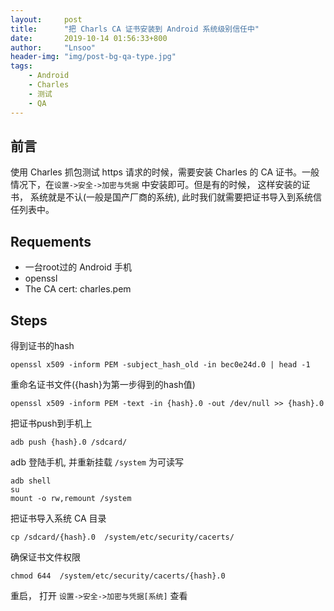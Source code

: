```yaml
---
layout:     post
title:      "把 Charls CA 证书安装到 Android 系统级别信任中"
date:       2019-10-14 01:56:33+800
author:     "Lnsoo"
header-img: "img/post-bg-qa-type.jpg"
tags:
    - Android
    - Charles
    - 测试
    - QA
---
```


## 前言

使用 Charles 抓包测试 https 请求的时候，需要安装 Charles 的 CA 证书。一般情况下，在`设置->安全->加密与凭据` 中安装即可。但是有的时候， 这样安装的证书， 系统就是不认(一般是国产厂商的系统), 此时我们就需要把证书导入到系统信任列表中。

## Requements

- 一台root过的 Android 手机
- openssl
- The CA cert: charles.pem

## Steps

得到证书的hash

```shell
openssl x509 -inform PEM -subject_hash_old -in bec0e24d.0 | head -1
```

重命名证书文件({hash}为第一步得到的hash值)

```shell
openssl x509 -inform PEM -text -in {hash}.0 -out /dev/null >> {hash}.0
```

把证书push到手机上

```shell
adb push {hash}.0 /sdcard/
```

adb 登陆手机, 并重新挂载 `/system` 为可读写

```shell
adb shell
su
mount -o rw,remount /system
```

把证书导入系统 CA 目录

```shell
cp /sdcard/{hash}.0  /system/etc/security/cacerts/
```

确保证书文件权限

```shell
chmod 644  /system/etc/security/cacerts/{hash}.0
```

重启， 打开 `设置->安全->加密与凭据[系统]` 查看
